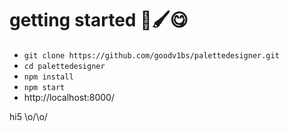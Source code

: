 # getting started 🎨🖌️😋
* `git clone https://github.com/goodv1bs/palettedesigner.git`
* `cd palettedesigner`
* `npm install`
* `npm start`
* http://localhost:8000/

hi5 \o/\o/
